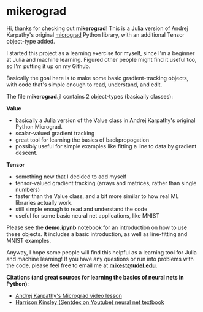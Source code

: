 # mikerograd

Hi, thanks for checking out **mikerograd**! This is a Julia version of Andrej Karpathy's original [micrograd](https://github.com/karpathy/micrograd) Python library, with an additional Tensor object-type added.

I started this project as a learning exercise for myself, since I'm a beginner at Julia and machine learning. Figured other people might find it useful too, so I'm putting it up on my Github. 

Basically the goal here is to make some basic gradient-tracking objects, with code that's simple enough to read, understand, and edit.

The file **mikerograd.jl** contains 2 object-types (basically classes):

**Value** 
- basically a Julia version of the Value class in Andrej Karpathy's original Python Micrograd.
- scalar-valued gradient tracking
- great tool for learning the basics of backpropogation
- possibly useful for simple examples like fitting a line to data by gradient descent.

**Tensor** 
- something new that I decided to add myself
- tensor-valued gradient tracking (arrays and matrices, rather than single numbers)
- faster than the Value class, and a bit more similar to how real ML libraries actually work.
- still simple enough to read and understand the code
- useful for some basic neural net applications, like MNIST

Please see the **demo.ipynb** notebook for an introduction on how to use these objects. It includes a basic introduction, as well as line-fitting and MNIST examples.

Anyway, I hope some people will find this helpful as a learning tool for Julia and machine learning! If you have any questions or run into problems with the code, please feel free to email me at **mikest@udel.edu**.

**Citations (and great sources for learning the basics of neural nets in Python)**:
- [Andrej Karpathy's Micrograd video lesson](https://www.youtube.com/watch?v=VMj-3S1tku0)
- [Harrison Kinsley (Sentdex on Youtube) neural net textbook](https://nnfs.io/)

